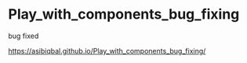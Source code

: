 # Play_with_components_bug_fixing
bug fixed

https://asibiqbal.github.io/Play_with_components_bug_fixing/
